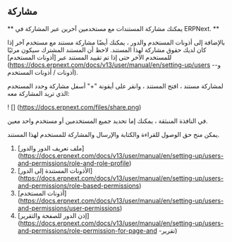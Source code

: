 ## مشاركة

** يمكنك مشاركة المستندات مع مستخدمين آخرين عبر المشاركة في ERPNext. **

بالإضافة إلى أذونات المستخدم والدور ، يمكنك أيضًا مشاركة مستند مع مستخدم آخر إذا كان لديك حقوق مشاركة لهذا المستند. لاحظ أن المستند المشترك سيكون مرئيًا للمستخدم الآخر حتى إذا تم تقييد المستند عبر [أذونات المستخدم] (https://docs.erpnext.com/docs/v13/user/manual/en/setting-up/users -و- أذونات / أذونات المستخدم).

لمشاركة مستند ، افتح المستند ، وانقر على أيقونة "+" أسفل مشاركة وحدد المستخدم الذي تريد المشاركة معه:

! [] (https://docs.erpnext.com/files/share.png)

في النافذة المنبثقة ، يمكنك إما تحديد جميع المستخدمين أو مستخدم واحد معين.

يمكن منح حق الوصول للقراءة والكتابة والإرسال والمشاركة للمستخدم لهذا المستند.

1. [ملف تعريف الدور والدور] (https://docs.erpnext.com/docs/v13/user/manual/en/setting-up/users-and-permissions/role-and-role-profile)
2. [الأذونات المستندة إلى الدور] (https://docs.erpnext.com/docs/v13/user/manual/en/setting-up/users-and-permissions/role-based-permissions)
3. [أذونات المستخدم] (https://docs.erpnext.com/docs/v13/user/manual/en/setting-up/users-and-permissions/user-permissions)
4. [إذن الدور للصفحة والتقرير] (https://docs.erpnext.com/docs/v13/user/manual/en/setting-up/users-and-permissions/role-permission-for-page-and -تقرير)